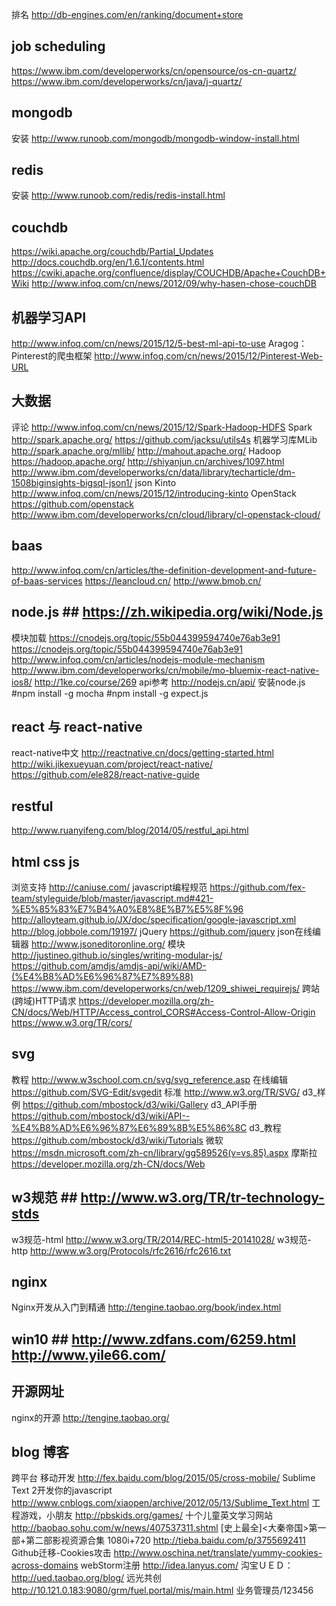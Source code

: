 排名 http://db-engines.com/en/ranking/document+store

## job scheduling ##
https://www.ibm.com/developerworks/cn/opensource/os-cn-quartz/ 
https://www.ibm.com/developerworks/cn/java/j-quartz/

## mongodb ##
安装 http://www.runoob.com/mongodb/mongodb-window-install.html

## redis ##
安装 http://www.runoob.com/redis/redis-install.html

## couchdb ##
https://wiki.apache.org/couchdb/Partial_Updates  http://docs.couchdb.org/en/1.6.1/contents.html  https://cwiki.apache.org/confluence/display/COUCHDB/Apache+CouchDB+Wiki  http://www.infoq.com/cn/news/2012/09/why-hasen-chose-couchDB

## 机器学习API ##
http://www.infoq.com/cn/news/2015/12/5-best-ml-api-to-use
Aragog：Pinterest的爬虫框架 http://www.infoq.com/cn/news/2015/12/Pinterest-Web-URL

## 大数据 ##
评论 http://www.infoq.com/cn/news/2015/12/Spark-Hadoop-HDFS
Spark http://spark.apache.org/ https://github.com/jacksu/utils4s
机器学习库MLib http://spark.apache.org/mllib/ http://mahout.apache.org/
Hadoop https://hadoop.apache.org/ http://shiyanjun.cn/archives/1097.html http://www.ibm.com/developerworks/cn/data/library/techarticle/dm-1508biginsights-bigsql-json1/
json Kinto http://www.infoq.com/cn/news/2015/12/introducing-kinto
OpenStack https://github.com/openstack http://www.ibm.com/developerworks/cn/cloud/library/cl-openstack-cloud/

## baas ##
http://www.infoq.com/cn/articles/the-definition-development-and-future-of-baas-services
https://leancloud.cn/
http://www.bmob.cn/

## node.js ## https://zh.wikipedia.org/wiki/Node.js
模块加载 https://cnodejs.org/topic/55b044399594740e76ab3e91 https://cnodejs.org/topic/55b044399594740e76ab3e91 http://www.infoq.com/cn/articles/nodejs-module-mechanism http://www.ibm.com/developerworks/cn/mobile/mo-bluemix-react-native-ios8/ http://1ke.co/course/269
api参考 http://nodejs.cn/api/
安装node.js   \#npm install -g mocha   \#npm install -g expect.js

## react 与 react-native ##
react-native中文 http://reactnative.cn/docs/getting-started.html http://wiki.jikexueyuan.com/project/react-native/
https://github.com/ele828/react-native-guide

## restful ##
http://www.ruanyifeng.com/blog/2014/05/restful_api.html

## html css js ##
浏览支持 http://caniuse.com/
javascript编程规范 https://github.com/fex-team/styleguide/blob/master/javascript.md#421-%E5%85%83%E7%B4%A0%E8%8E%B7%E5%8F%96 http://alloyteam.github.io/JX/doc/specification/google-javascript.xml http://blog.jobbole.com/19197/
jQuery https://github.com/jquery
json在线编辑器 http://www.jsoneditoronline.org/
模块 http://justineo.github.io/singles/writing-modular-js/ https://github.com/amdjs/amdjs-api/wiki/AMD-(%E4%B8%AD%E6%96%87%E7%89%88)
 https://www.ibm.com/developerworks/cn/web/1209_shiwei_requirejs/
跨站(跨域)HTTP请求 https://developer.mozilla.org/zh-CN/docs/Web/HTTP/Access_control_CORS#Access-Control-Allow-Origin  https://www.w3.org/TR/cors/

## svg ##
教程 http://www.w3school.com.cn/svg/svg_reference.asp
在线编辑 https://github.com/SVG-Edit/svgedit
标准 http://www.w3.org/TR/SVG/
d3_样例 https://github.com/mbostock/d3/wiki/Gallery
d3_API手册 https://github.com/mbostock/d3/wiki/API--%E4%B8%AD%E6%96%87%E6%89%8B%E5%86%8C
d3_教程 https://github.com/mbostock/d3/wiki/Tutorials
微软 https://msdn.microsoft.com/zh-cn/library/gg589526(v=vs.85).aspx
摩斯拉 https://developer.mozilla.org/zh-CN/docs/Web

## w3规范 ## http://www.w3.org/TR/tr-technology-stds
w3规范-html http://www.w3.org/TR/2014/REC-html5-20141028/
w3规范-http http://www.w3.org/Protocols/rfc2616/rfc2616.txt

## nginx ##
Nginx开发从入门到精通 http://tengine.taobao.org/book/index.html

## win10 ## http://www.zdfans.com/6259.html http://www.yile66.com/

## 开源网址 ##
nginx的开源 http://tengine.taobao.org/

## blog 博客 ##
跨平台 移动开发 http://fex.baidu.com/blog/2015/05/cross-mobile/
Sublime Text 2开发你的javascript http://www.cnblogs.com/xiaopen/archive/2012/05/13/Sublime_Text.html
工程游戏，小朋友 http://pbskids.org/games/
十个儿童英文学习网站 http://baobao.sohu.com/w/news/407537311.shtml
[史上最全]<大秦帝国>第一部+第二部影视资源合集 1080i+720 http://tieba.baidu.com/p/3755692411
Github迁移-Cookies攻击 http://www.oschina.net/translate/yummy-cookies-across-domains
webStorm注册 http://idea.lanyus.com/
沟宝ＵＥＤ：http://ued.taobao.org/blog/
远光共创  http://10.121.0.183:9080/grm/fuel.portal/mis/main.html 业务管理员/123456


